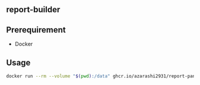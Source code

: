 report-builder
---

## Prerequirement
+ Docker

## Usage

```sh
docker run --rm --volume "$(pwd):/data" ghcr.io/azarashi2931/report-pandoc:latest source.md
```


